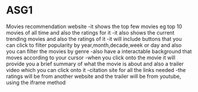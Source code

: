 # ASG1
 Movies recommendation website
 -it shows the top few movies eg top 10 movies of all time and also the ratings for it
 -it also shows the current trending movies and also the ratings of it
 -it will include buttons that you can click to filter popularity by year,month,decade,week or day and also you can filter the movies by genre
 -also have a interactable background that moves according to your cursor
 -when you click onto the movie it will provide you a brief summary of what the movie is about and also a trailer video which you can click onto it
 -citation site for all the links needed
 -the ratings will be from another website and the trailer will be from  youtube, using the iframe method
 
